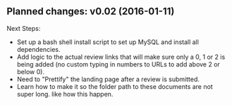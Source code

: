 Planned changes:
v0.02 (2016-01-11)
------------------

Next Steps:

 - Set up a bash shell install script to set up MySQL and install all dependencies.
 - Add logic to the actual review links that will make sure only a 0, 1 or 2 is being added (no custom typing in numbers to URLs to add above 2 or below 0).
 - Need to "Prettify" the landing page after a review is submitted.
 - Learn how to make it so the folder path to these documents are not super long. like how this happen.


